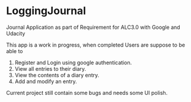 # LoggingJournal
Journal Application as part of Requirement for ALC3.0 with Google and Udacity

This app is a work in progress, when completed Users are suppose to be able to
1. Register and Login using google authentication.
2. View all entries to their diary.
3. View the contents of a diary entry.
4. Add and modify an entry.

Current project still contain some bugs and needs some UI polish.
